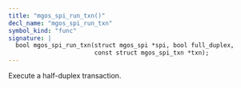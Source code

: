 ```yaml
---
title: "mgos_spi_run_txn()"
decl_name: "mgos_spi_run_txn"
symbol_kind: "func"
signature: |
  bool mgos_spi_run_txn(struct mgos_spi *spi, bool full_duplex,
                        const struct mgos_spi_txn *txn);
---
```


Execute a half-duplex transaction. 

